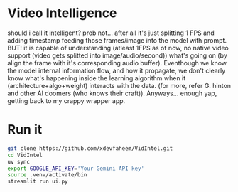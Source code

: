 # Video Intelligence
should i call it intelligent? prob not... after all it's just splitting 1 FPS and adding timestamp feeding those frames/image into the model with prompt. BUT! it is capable of understanding (atleast 1FPS as of now, no native video support (video gets splitted into image/audio/second)) what's going on (by align the frame with it's corresponding audio buffer). Eventhough we know the model internal information flow, and how it propagate, we don't clearly know what's happening inside the learning algorithm when it (architecture+algo+weight) interacts with the data. (for more, refer G. hinton and other AI doomers (who knows their craft)). Anyways... enough yap, getting back to my crappy wrapper app.

# Run it

```bash
git clone https://github.com/xdevfaheem/VidIntel.git
cd VidIntel
uv sync
export GOOGLE_API_KEY='Your Gemini API key'
source .venv/activate/bin
streamlit run ui.py
```
